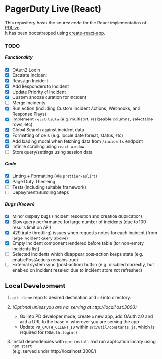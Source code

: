 # PagerDuty Live (React)

This repository hosts the source code for the React implementation of [PDLive](https://github.com/martindstone/PDlive).  
It has been bootstrapped using [create-react-app](https://github.com/facebook/create-react-app).

### TODO

##### Functionality

- [x] OAuth2 Login
- [x] Escalate Incident
- [x] Reassign Incident
- [x] Add Responders to Incident
- [x] Update Priority of Incident
- [x] Custom snooze duration for Incident
- [ ] Merge Incidents
- [x] Run Action (including Custom Incident Actions, Webhooks, and Response Plays)
- [x] Implement `react-table` (e.g. multisort, resizeable columns, selectable rows, etc)
- [x] Global Search against incident data
- [x] Formatting of cells (e.g. locale date format, status, etc)
- [x] Add loading modal when fetching data from `/incidents` endpoint
- [x] Infinite scrolling using `react-window`
- [ ] Store query/settings using session data

##### Code

- [x] Linting + Formatting (via `prettier-eslint`)
- [x] PagerDuty Themeing
- [ ] Tests (including suitable framework)
- [ ] Deployment/Bundling Steps

##### Bugs (Known)

- [x] Minor display bugs (incident resolution and creation duplication)
- [x] Slow query performance for large number of incidents (due to 100 results limit on API)
- [x] 429 (rate throttling) issues when requests notes for each incident (from large incident query above)
- [x] Empty Incident component rendered before table (for non-empty incidents list)
- [ ] Selected incidents which disappear post-action keeps state (e.g. enablePostActions remains true)
- [ ] External system sync (post-action) button (e.g. disabled correctly, but enabled on incident reselect due to incident store not refreshed)

## Local Development

1. `git clone` repo to desired destination and `cd` into directory.

2. _(Optional unless you are not serving at http://localhost:3000)_

   - Go into PD developer mode, create a new app, add OAuth 2.0 and add a URL to the base of wherever you are serving the app
   - Update `PD_OAUTH_CLIENT_ID` within `src/util/constants.js`, which is required for `PDOAuth.login()`

3. Install dependencies with `npm install` and run application locally using `npm start`  
   (e.g. served under http://localhost:3000/)
